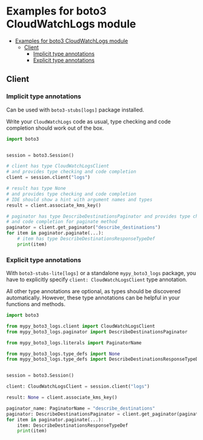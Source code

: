 <a id="examples-for-boto3-cloudwatchlogs-module"></a>

# Examples for boto3 CloudWatchLogs module

- [Examples for boto3 CloudWatchLogs module](#examples-for-boto3-cloudwatchlogs-module)
  - [Client](#client)
    - [Implicit type annotations](#implicit-type-annotations)
    - [Explicit type annotations](#explicit-type-annotations)

<a id="client"></a>

## Client

<a id="implicit-type-annotations"></a>

### Implicit type annotations

Can be used with `boto3-stubs[logs]` package installed.

Write your `CloudWatchLogs` code as usual, type checking and code completion
should work out of the box.

```python
import boto3


session = boto3.Session()

# client has type CloudWatchLogsClient
# and provides type checking and code completion
client = session.client("logs")

# result has type None
# and provides type checking and code completion
# IDE should show a hint with argument names and types
result = client.associate_kms_key()

# paginator has type DescribeDestinationsPaginator and provides type checking
# and code completion for paginate method
paginator = client.get_paginator("describe_destinations")
for item in paginator.paginate(...):
    # item has type DescribeDestinationsResponseTypeDef
    print(item)
```

<a id="explicit-type-annotations"></a>

### Explicit type annotations

With `boto3-stubs-lite[logs]` or a standalone `mypy_boto3_logs` package, you
have to explicitly specify `client: CloudWatchLogsClient` type annotation.

All other type annotations are optional, as types should be discovered
automatically. However, these type annotations can be helpful in your functions
and methods.

```python
import boto3

from mypy_boto3_logs.client import CloudWatchLogsClient
from mypy_boto3_logs.paginator import DescribeDestinationsPaginator

from mypy_boto3_logs.literals import PaginatorName

from mypy_boto3_logs.type_defs import None
from mypy_boto3_logs.type_defs import DescribeDestinationsResponseTypeDef


session = boto3.Session()

client: CloudWatchLogsClient = session.client("logs")

result: None = client.associate_kms_key()

paginator_name: PaginatorName = "describe_destinations"
paginator: DescribeDestinationsPaginator = client.get_paginator(paginator_name)
for item in paginator.paginate(...):
    item: DescribeDestinationsResponseTypeDef
    print(item)
```

